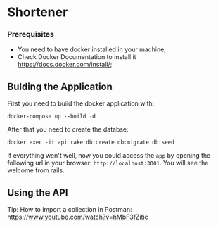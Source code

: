 # Shortener

### Prerequisites

- You need to have docker installed in your machine;
- Check Docker Documentation to install it https://docs.docker.com/install/;

## Bulding the Application
First you need to  build the docker application with:

```
docker-compose up --build -d
```
After that you need to create the databse:
```
docker exec -it api rake db:create db:migrate db:seed
```
If everything wen't well, now you could access the `app` by opening the following url in your browser: `http://localhost:3001`.  You will see the welcome from rails.

## Using the API

Tip: How to import a collection in Postman: https://www.youtube.com/watch?v=hMbF3fZitic

